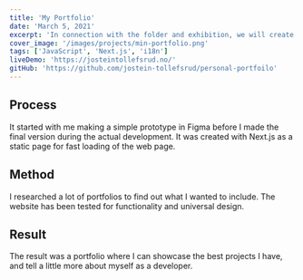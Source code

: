 ```yaml
---
title: 'My Portfolio'
date: 'March 5, 2021'
excerpt: 'In connection with the folder and exhibition, we will create our own website to show what we do.'
cover_image: '/images/projects/min-portfolio.png'
tags: ['JavaScript', 'Next.js', 'i18n']
liveDemo: 'https://josteintollefsrud.no/'
gitHub: 'https://github.com/jostein-tollefsrud/personal-portfoilo'
---
```


## Process

It started with me making a simple prototype in Figma before I made the final version during the actual development. It was created with Next.js as a static page for fast loading of the web page.

## Method

I researched a lot of portfolios to find out what I wanted to include. The website has been tested for functionality and universal design.

## Result

The result was a portfolio where I can showcase the best projects I have, and tell a little more about myself as a developer.
